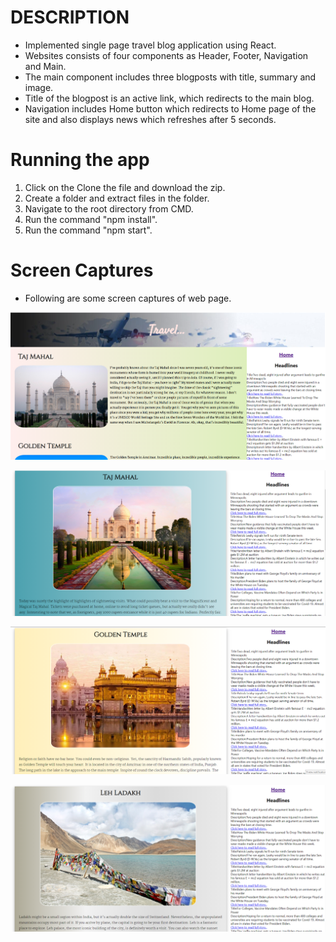 # DESCRIPTION

* Implemented single page travel blog application using React. 
* Websites consists of four components as Header, Footer, Navigation and Main. 
* The main component includes three blogposts with title, summary and image.
* Title of the blogpost is an active link, which redirects to the main blog. 
* Navigation includes Home button which redirects to Home page of the site and also displays news which refreshes after 5 seconds. 

# Running the app

1. Click on the Clone the file and download the zip.
2. Create a folder and extract files in the folder. 
3. Navigate to the root directory from CMD. 
4. Run the command "npm install".
5. Run the command "npm start". 

# Screen Captures

* Following are some screen captures of web page.

![Alt text](Image/Image1.png)

![Alt text](Image/Image2.png)

![Alt text](Image/Image3.png)

![Alt text](Image/Image4.png)
